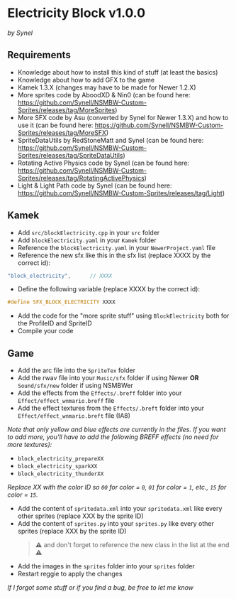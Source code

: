# Electricity Block v1.0.0
*by Synel*


## Requirements
- Knowledge about how to install this kind of stuff (at least the basics)
- Knowledge about how to add GFX to the game
- Kamek 1.3.X (changes may have to be made for Newer 1.2.X)
- More sprites code by AboodXD & Nin0 (can be found here: https://github.com/Synell/NSMBW-Custom-Sprites/releases/tag/MoreSprites)
- More SFX code by Asu (converted by Synel for Newer 1.3.X) and how to use it (can be found here: https://github.com/Synell/NSMBW-Custom-Sprites/releases/tag/MoreSFX)
- SpriteDataUtils by RedStoneMatt and Synel (can be found here: https://github.com/Synell/NSMBW-Custom-Sprites/releases/tag/SpriteDataUtils)
- Rotating Active Physics code by Synel (can be found here: https://github.com/Synell/NSMBW-Custom-Sprites/releases/tag/RotatingActivePhysics)
- Light & Light Path code by Synel (can be found here: https://github.com/Synell/NSMBW-Custom-Sprites/releases/tag/Light)

## Kamek
- Add `src/blockElectricity.cpp` in your `src` folder
- Add `blockElectricity.yaml` in your `Kamek` folder
- Reference the `blockElectricity.yaml` in your `NewerProject.yaml` file
- Reference the new sfx like this in the sfx list (replace XXXX by the correct id):
```cpp
"block_electricity",      // XXXX
```
- Define the following variable (replace XXXX by the correct id):
```cpp
#define SFX_BLOCK_ELECTRICITY XXXX
```
- Add the code for the "more sprite stuff" using `BlockElectricity` both for the ProfileID and SpriteID
- Compile your code


## Game
- Add the arc file into the `SpriteTex` folder
- Add the rwav file into your `Music/sfx` folder if using Newer **OR** `Sound/sfx/new` folder if using NSMBWer
- Add the effects from the `Effects/.breff` folder into your `Effect/effect_wnmario.breff` file
- Add the effect textures from the `Effects/.breft` folder into your `Effect/effect_wnmario.breft` file (IA8)

*Note that only yellow and blue effects are currently in the files. If you want to add more, you'll have to add the following BREFF effects (no need for more textures):*
- `block_electricity_prepareXX`
- `block_electricity_sparkXX`
- `block_electricity_thunderXX`

*Replace XX with the color ID so `00` for color = `0`, `01` for color = `1`, etc., `15` for color = `15`.*

- Add the content of `spritedata.xml` into your `spritedata.xml` like every other sprites (replace XXX by the sprite ID)
- Add the content of `sprites.py` into your `sprites.py` like every other sprites (replace XXX by the sprite ID)
	> ⚠️ and don't forget to reference the new class in the list at the end ⚠️
- Add the images in the `sprites` folder into your `sprites` folder
- Restart reggie to apply the changes


*If I forgot some stuff or if you find a bug, be free to let me know*
